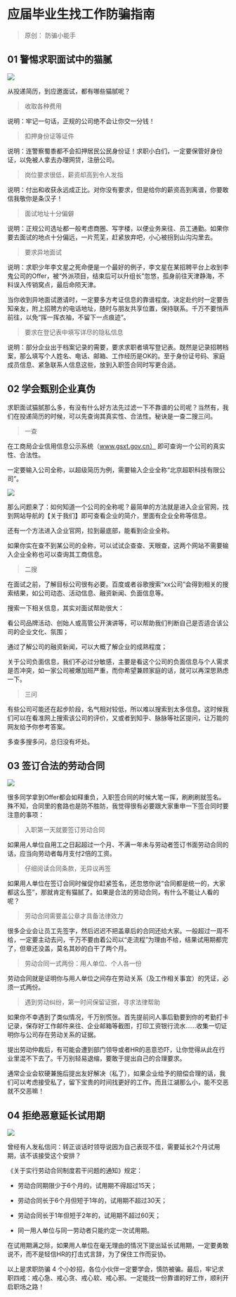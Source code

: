# 应届毕业生找工作防骗指南
>  原创： 防骗小能手

## 01 警惕求职面试中的猫腻

![](https://a.uchi.moe/kmprxo.png)


从投递简历，到应邀面试，都有哪些猫腻呢？

> 收取各种费用

说明：牢记一句话，正规的公司绝不会让你交一分钱！

> 扣押身份证等证件

说明：连警察蜀黍都不会扣押居民公民身份证！求职小白们，一定要保管好身份证，以免被人拿去办理网贷，注册公司。

> 岗位要求很低，薪资却高到令人发指

说明：付出和收获永远成正比。对你没有要求，但是给你的薪资高到离谱，你要敢信我敬你是条汉子！

> 面试地址十分偏僻

说明：正规公司选址都一般考虑商圈、写字楼，以便业务来往、员工通勤。如果你要去面试的地点十分偏远，一片荒芜，赶紧放弃吧，小心被拐到山沟沟里去。

> 要求异地面试

说明：求职少年李文星之死命便是一个最好的例子，李文星在某招聘平台上收到李鬼公司的Offer，被“外派项目，结束后可以升组长”忽悠，孤身前往天津静海，不料误入传销窝点，最后命陨天津。

当你收到异地面试邀请时，一定要多方考证信息的靠谱程度。决定赴约时一定要告知亲友，附上招聘方的电话地址，随时与朋友共享位置，保持联系。千万不要悄声前往，以免“挥一挥衣袖，不留下一点痕迹”。

> 要求在登记表中填写详尽的隐私信息

说明：部分企业出于档案记录的需要，要求求职者填写登记表。既然是记录招聘档案，那么填写个人姓名、电话、邮箱、工作经历是OK的。至于身份证号码、家庭成员信息、紧急联系人信息这些，放到入职签合同时写更合适。

## 02 学会甄别企业真伪

求职面试猫腻那么多，有没有什么好方法先过滤一下不靠谱的公司呢？当然有，我们在投递简历的时候，可以先查询其真实性、合法性。秘诀是一查二搜三问。

>  一查

在工商局企业信用信息公示系统（www.gsxt.gov.cn） 即可查询一个公司的真实性、合法性。


一定要输入公司全称，以超级简历为例，需要输入企业全称“北京超职科技有限公司”。

![](https://a.uchi.moe/xsksz.png)


那么问题来了：如何知道一个公司的全称呢？最简单的方法就是进入企业官网，找到网站导航的【关于我们】即可查看企业的简介，里面有企业全称等信息。

还有一个方法进入企业官网，拉到最底部，能看到企业全称。

如果你实在查不到某公司的全称，可以试试企查查、天眼查，这两个网站不需要输入企业全称也可以查询其工商信息。

> 二搜

在面试之前，了解目标公司很有必要。百度或者谷歌搜索“xx公司”会得到相关的搜索结果，如公司动态、活动信息、融资新闻、负面信息等。

搜索一下相关信息，其实对面试帮助很大：

看公司品牌活动、创始人或高管公开演讲等，可以帮助我们判断自己是否适合该公司的企业文化、氛围；

通过了解公司的融资新闻，可以大概了解企业的成熟程度；

关于公司负面信息，我们不必过分敏感，主要是看这个公司的负面信息与个人需求是否冲突，如一家公司被爆加班严重，而你希望兼顾家庭的话，就可以再深思熟虑一下。

> 三问

有些公司可能还在起步阶段，名气相对较低，所以难以搜索到太多信息。这时候我们可以在看准网上搜索该公司的评价，又或者到知乎、脉脉等社区提问，让万能的网友给予你参考答案。

多查多搜多问，总归没有坏处。


## 03 签订合法的劳动合同

![](https://mmbiz.qpic.cn/mmbiz_png/dfrK1GHA7fTXsQrxRCBvJNic1BrqcGO7R3Eib9ib7Up07v6URNbu138lDORbECCgU3ficyAXMDTHI6bCeJwFvEdITg/640?wx_fmt=png&tp=webp&wxfrom=5&wx_lazy=1&wx_co=1)


很多同学拿到Offer都会如释重负，入职签合同的时候大笔一挥，刷刷刷就签名。殊不知，合同里的套路也是防不胜防，我觉得很有必要跟大家重申一下签合同时要注意的事项：

> 入职第一天就要签订劳动合同

如果用人单位自用工之日起超过一个月、不满一年未与劳动者签订书面劳动合同的话，应当向劳动者每月支付2倍的工资。

>  仔细阅读合同条款，无异议再签

如果用人单位在签订合同时催促你赶紧签名，还忽悠你说“合同都是统一的，大家都这么签”，那就肯定有猫腻了。如果是合法的劳动合同，有什么不能让人看的呢？

> 劳动合同需要盖公章才具备法律效力

很多企业会让员工先签字，然后迟迟不把盖章后的合同还给大家。一般超过一周不给，一定要主动去问，千万不要由着公司以“走流程”为理由不给，结果试用期都完了，但章还没盖，莫名其妙的白干了两个月。

> 劳动合同一式两份：用人单位、个人各一份

劳动合同就是证明你与用人单位之间存在劳动关系（及工作相关事宜）的凭证，必须一式两份。

> 遇到劳动纠纷，第一时间保留证据，寻求法律帮助

如果你不幸遇到了类似情况，千万别慌张。首先提前问人事后勤要到你的考勤打卡记录，保存好工作邮件来往、企业邮箱等截图，打印工资银行流水……收集一切证明你与公司存在劳动关系的证据。

提出劳动仲裁后，有可能会遭到部门领导或者HR的恶意恐吓，让你觉得从此在行业里混不下去了。千万别轻易退缩，要敢于提出自己的合理要求。

通常企业会软硬兼施后提出友好解决（私了），如果企业给予的赔偿合理的话，我们可以考虑接受私了，留下宝贵的时间找更好的工作。而且江湖那么小，能不交恶就不交恶嘛！

## 04 拒绝恶意延长试用期


![](https://mmbiz.qpic.cn/mmbiz_png/dfrK1GHA7fTXsQrxRCBvJNic1BrqcGO7RLfriaPD3mHHiazibK0UicWymSicwVNkMoFcKhLwe2jQxRf9Jntygbbpt6iag/640?wx_fmt=png&tp=webp&wxfrom=5&wx_lazy=1&wx_co=1)

曾经有人发私信问：转正谈话时领导说因为自己表现不佳，需要延长2个月试用期，该不该接受这个安排？

《关于实行劳动合同制度若干问题的通知》规定：

* 劳动合同期限少于6个月的，试用期不得超过15天；

* 劳动合同长于6个月但短于1年的，试用期不超过30天；

* 劳动合同长于1年但短于2年的，试用期不超过60天；

* 同一用人单位与同一劳动者只能约定一次试用期。

在试用期满之际，如果用人单位在毫无理由的情况下提出延长试用期，一定要勇敢说不，而不是轻信HR的打击式言辞，为了保住工作而妥协。

以上是求职防骗 4 个小妙招，各位小伙伴一定要学会，慎防被骗。最后，牢记求职四戒：戒心急、戒心贪、戒心软、戒心邪。一定能找一份靠谱的好工作，顺利开启职场之路！
